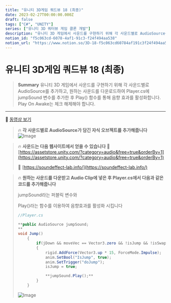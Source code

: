 ```yaml
---
title: "유니티 3D게임 쿼드뷰 18 (최종)"
date: 2023-02-27T00:00:00.000Z
draft: false
tags: ["C#", "UNITY"]
series: ["유니티 3D 쿼터뷰 게임 클론 개발"]
description: "유니티 3D 게임에서 사운드를 구현하기 위해 각 사운드별로 AudioSource를 추가하고, 원하는 사운드를 다운로드하여 Player.cs에 jumpSound 변수를 추가한 후 Play() 함수를 통해 음향 효과를 활성화합니다. Play On Awake는 체크 해제해야 합니다."
notion_id: "f5c063cd-6078-4af1-91c3-f24f494aa538"
notion_url: "https://www.notion.so/3D-18-f5c063cd60784af191c3f24f494aa538"
---
```


# 유니티 3D게임 쿼드뷰 18 (최종)

> **Summary**
> 유니티 3D 게임에서 사운드를 구현하기 위해 각 사운드별로 AudioSource를 추가하고, 원하는 사운드를 다운로드하여 Player.cs에 jumpSound 변수를 추가한 후 Play() 함수를 통해 음향 효과를 활성화합니다. Play On Awake는 체크 해제해야 합니다.

---

🎥 [동영상 보기](https://www.youtube.com/watch?v=9g4prUqF2oA&t=5s)

> 🔥 **각 사운드별로 AudioSource가 담긴 자식 오브젝트를 추가해줍니다**
> ![Image](https://prod-files-secure.s3.us-west-2.amazonaws.com/09ccd4d5-876c-4bba-bbdf-cc77a0a11257/cc1b2d88-025f-45a0-ae9a-348b17824a58/Untitled.png?X-Amz-Algorithm=AWS4-HMAC-SHA256&X-Amz-Content-Sha256=UNSIGNED-PAYLOAD&X-Amz-Credential=ASIAZI2LB4664K7R6CGU%2F20250724%2Fus-west-2%2Fs3%2Faws4_request&X-Amz-Date=20250724T102244Z&X-Amz-Expires=3600&X-Amz-Security-Token=IQoJb3JpZ2luX2VjEAIaCXVzLXdlc3QtMiJIMEYCIQCbpSLMaEPYVM4Muesl8Jy7sT1RGFeSbqww1S3JpVfjbQIhAPpkzX3UPv6enzTRv20flSi4RN%2FPwylZim60hm9j7OUzKv8DCCoQABoMNjM3NDIzMTgzODA1IgwLVb%2BsMUAk60xCPEQq3ANEDeQDCXFSiQombRkVQV%2BUJSpGrkA0yBiMAtuTSgLaze%2Bb6Zy6Pv8nISuAreIS%2FImZ35OcFnZL0MEW5OZLsniNCd9ihVxAMJpfAZ55BI6Z%2BlWschJcrj7ThZHUeCxBeMz76OWcP6wIdYPHkHSa0VtPPn3UVtp%2BQQXfW5NuZs9TaIS3zDfHy7gfHy0h6bEGW5ov1U3D%2BPxmTD3cnGspzzL%2BfiFqo4OCSRv3w8ExOvBPTZtHuFqBxRLT2U6UDMacAVogIVmCh8ZP7rQk8YKocZlIwxgYtO0Mdt6Eu0imXr%2BqTXGf8Xm%2Fnp5%2BrkmmW45rKj7Dc2eXCuBOXCiNy1gi0rcO8SVWdaCZTqaveq0qFRtykKpR6HA7%2BDd%2FY2Dua4p5bKWrQUAXGAd5GAerWqvHbsp2beJbCJ%2Fjj1lorrt%2FKqJPkBeQIKVKBIi%2BNINWLCUgUj3DQ93cHtpYqpVbVcjOMxBGRk1uPvIlJQGdRqAyPz38dFTXD%2FpX33AjwNe7PjH3xWbUJ%2Bnr4DQXPtkpAMO317oLD1pl%2Fcj0kOracQj6vVlxQPxgPH6oq%2B5bdZPwuCU0DMVlQcAuqbB5Ioehi4PbRiruq3ZhvHnD4jvkdGLr8SEL7RPTLesi4o02dF9%2BsTCB9ofEBjqkARTffYvszYcXWZriJbjyU4pe4m8IBu19Lx23NGW0ssZWwWlqjJLUTbw%2FZgt8LLIimD08WVIm%2BNAkvHV%2FhOoWNp9Cb9rN7KSg%2BLmhFzUaCo3mSTWDyaZL4iZSp%2BKiFJ2SQEtO5jz6r5We%2FvHU%2BO%2BKQLJO73NrDZE5%2Bp7ErmoKMJarJ6GmH9tWbyXl0hvA2N3AfQNoWawFZctj4UmLn41d2LxZNs3d&X-Amz-Signature=0d6d1e57f48cf411555c6d22dec90f6e71a0adc0dce1f9740ca920054ec25beb&X-Amz-SignedHeaders=host&x-amz-checksum-mode=ENABLED&x-id=GetObject)
>
>

> 🔥 **사운드는 다음 웹사이트에서 얻을 수 있습니다**
> 🔗 [https://assetstore.unity.com/?category=audio&free=true&orderBy=1](https://assetstore.unity.com/?category=audio&free=true&orderBy=1)
>
> 🔗 [https://soundeffect-lab.info/](https://soundeffect-lab.info/)
>
>
>

> 🔥 **원하는 사운드를 다운받고 Audio Clip에 넣은 후 Player.cs에서 다음과 같은 코드를 추가해줍니다**
>
> jumpSound라는 퍼블릭 변수와
>
> Play()라는 함수를 이용하여 음향효과를 활성화 시킵니다
>
> ```c#
> //Player.cs
>
> **public AudioSource jumpSound;
> **
> void Jump()
>     {
>         if(jDown && moveVec == Vector3.zero && !isJump && !isSwap && !isDead)
>         {
>             rigid.AddForce(Vector3.up * 15, ForceMode.Impulse);
>             anim.SetBool("IsJump", true);
>             anim.SetTrigger("doJump");
>             isJump = true;
>
>             **jumpSound.Play();**
>         }
>     }
> ```
>
> ![Image](https://prod-files-secure.s3.us-west-2.amazonaws.com/09ccd4d5-876c-4bba-bbdf-cc77a0a11257/cac51023-2192-4e68-81e4-b0bcb5b5c2df/Untitled.png?X-Amz-Algorithm=AWS4-HMAC-SHA256&X-Amz-Content-Sha256=UNSIGNED-PAYLOAD&X-Amz-Credential=ASIAZI2LB466Z7A4JBDL%2F20250724%2Fus-west-2%2Fs3%2Faws4_request&X-Amz-Date=20250724T102245Z&X-Amz-Expires=3600&X-Amz-Security-Token=IQoJb3JpZ2luX2VjEAIaCXVzLXdlc3QtMiJHMEUCIAILalx4YjxaDIiFpSpaY6ZxteoA%2FJ1ryJuu0uSI0w06AiEAxoXj56gMEUcRwngx%2FmNaX33yZY8qFlcPQDfuOTSR6Wkq%2FwMIKhAAGgw2Mzc0MjMxODM4MDUiDE3VhG5ik0Q9rvKagyrcA%2BFjKRGjtEJHE%2FbT5cMNH2de1OHDEgzcN%2Bnztzes%2Fx4AN38SxmCtd4WgyF9cplYcVooGdQqHC00ZjopmPhWoMNtIEezzlNX9L9nrB%2FWwEkw70SsX3UgqjlsWRBmGc3Iv0ASI%2FxpIXV9qEQBPAAnW3AaZKvYV0CFw44KXr0U8QIE%2Ff2xjEfTyMrgZ7IaVZETwwUosmtfBYVgNwlKPbLZHSmaW%2FAXaS50w0XF%2BaLYlxfzXx3xdw%2BhxylDFLOmwFfY2BntS4LD6PGlMvcP7s%2FhoXXQz%2Bt2Bwncy2fcowD%2FmWqT3FAJjweyqosGCBhRIJCs%2FHE05Pqm2KZ0CrWMxhM947PVTarLuQzrtvoBUqCq7gsqsZTpeWOXutCCK6EtNNh3hxnX76FzVKFIMLJWPjoC0TnklXhIdCeIIky9hxUXbjzh9VHpvx221TsG%2FaaPWRCaacVMSFFWbPOesPZ8LtR4rjQn9J6TKvT5ncMLKOfFD8dxIXNZ9zhwx5F8FUsAOwW4cJfbHRpUaUdo5ETWrNsKbxctg6JxrbHyXM0onvJEOK46RuGcBFdxndPljnl1lrXtqiQ9LGKoU8KrsP5qh27DTqFykgNvO3aocyT9VSsO7kiSQJaUgqAthwM1szW68MOj1h8QGOqUBsnYI1k550a8lIm4%2F6PZQfAyZhhfDdO6hKPz90WugTZDfHJcAGbE8HHfuYMtMdQdJKInE7AYv0MJnS%2BtEyL%2F1dEYPcmyJiuvIiE2IpY92UBJQEHGFG8brKwkyFp09%2FwEP8JHLxn2Yxodxo7Sp%2BJKizNEAl%2BPlhZRW5AFrTFYyNBU7zb8zAIN1JITKjQTD2YQ4nRl5xfG0gdI5n29GvkGw5C%2FsHAO8&X-Amz-Signature=e5cd19bf0d251a81e2c529fbf9d4aa8f47a55cf07caba1fc520e61145b960bb3&X-Amz-SignedHeaders=host&x-amz-checksum-mode=ENABLED&x-id=GetObject)
>
>

